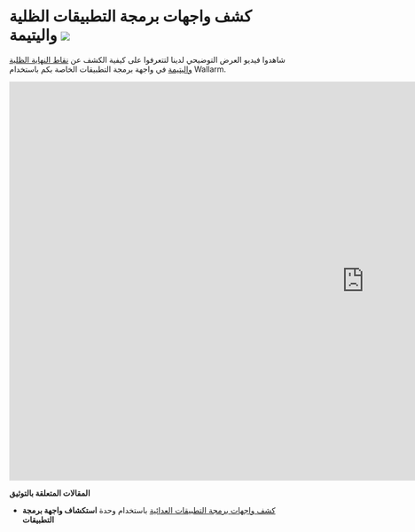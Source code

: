 # كشف واجهات برمجة التطبيقات الظلية واليتيمة <a href="../../about-wallarm/subscription-plans/#subscription-plans"><img src="../../images/api-security-tag.svg" style="border: none;"></a>

شاهدوا فيديو العرض التوضيحي لدينا لتتعرفوا على كيفية الكشف عن [نقاط النهاية الظلية واليتيمة](../api-discovery/overview.md#shadow-orphan-and-zombie-apis) في واجهة برمجة التطبيقات الخاصة بكم باستخدام Wallarm.

<div class="video-wrapper">
  <iframe width="1280" height="720" src="https://www.youtube.com/embed/HOWfCFdxo-Y" title="مشغل فيديوهات يوتيوب" frameborder="0" allow="accelerometer; autoplay; clipboard-write; encrypted-media; gyroscope; picture-in-picture; web-share" allowfullscreen></iframe>
</div>

**المقالات المتعلقة بالتوثيق**

* [كشف واجهات برمجة التطبيقات العدائية](../api-discovery/overview.md#shadow-orphan-and-zombie-apis) باستخدام وحدة **استكشاف واجهة برمجة التطبيقات**